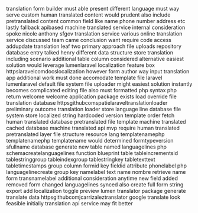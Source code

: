 translation form builder must able present different language must way serve custom human translated content would prudent also include pretranslated content common field like name phone number address etc lastly fallback apibased machine translated service internal consideration spoke nicole anthony sfgov translation service various online translation service discussed team came conclusion want require code access addupdate translation leaf two primary approach file uploads repository database entry talked henry different data structure store translation including scenario additional table column considered alternative easiest solution would leverage lumenlaravel localization feature box httpslaravelcomdocslocalization however form author way input translation app additional work must done accomodate template file laravel lumenlaravel default file system file uploader might easiest solution instantly becomes complicated editing file also must formatted php syntax php return welcome welcome application package exists load override file translation database httpsgithubcomspatielaraveltranslationloader preliminary outcome translation loader store language line database file system store localized string hardcoded version template order fetch human translated database pretranslated file template machine translated cached database machine translated api mvp require human translated pretranslated layer file structure resource lang templatenamephp templatenamephp templatename would determined formtypeversion sfullname database generate new table named languagelines php schemacreatelanguagelines function blueprint table tableincrementsid tablestringgroup tableindexgroup tablestringkey tabletexttext tabletimestamps group column formid key fieldid attribute phonelabel php languagelinecreate group key namelabel text name nombre retrieve name form transnamelabel additional consideration anytime new field added removed form changed languagelines synced also create full form string export add localization toggle preview lumen translator package generate translate data httpsgithubcomjcarrizaleztranslator google translate look feasible initially translation api service may fit better